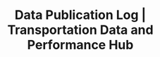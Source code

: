 ---
layout: table-layout
title: Data Publication Log | Transportation Data and Performance Hub 
title_short: Data Publication Log
description: Dashboard that provides current state of Austin Transportation data publishing tasks
custom_js:
- publisher
custom_css:
- dashboard
- publisher-statuses
---